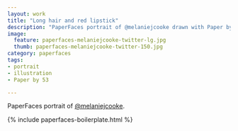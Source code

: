 ```yaml
---
layout: work
title: "Long hair and red lipstick"
description: "PaperFaces portrait of @melaniejcooke drawn with Paper by 53 on an iPad."
image: 
  feature: paperfaces-melaniejcooke-twitter-lg.jpg
  thumb: paperfaces-melaniejcooke-twitter-150.jpg
category: paperfaces
tags: 
- portrait
- illustration
- Paper by 53

---
```


PaperFaces portrait of [@melaniejcooke](http://twitter.com/melaniejcooke).

{% include paperfaces-boilerplate.html %}